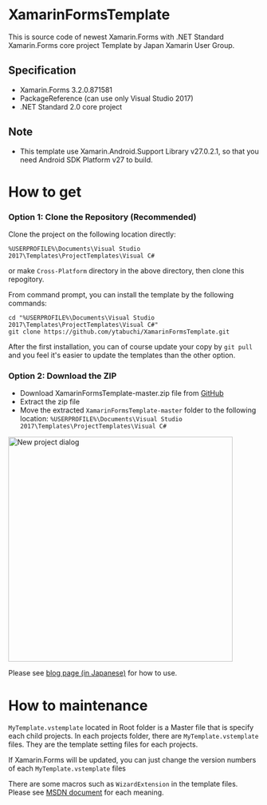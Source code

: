 # XamarinFormsTemplate

This is source code of newest Xamarin.Forms with .NET Standard Xamarin.Forms core project Template by Japan Xamarin User Group.

## Specification

- Xamarin.Forms 3.2.0.871581
- PackageReference (can use only Visual Studio 2017)
- .NET Standard 2.0 core project

## Note

- This template use Xamarin.Android.Support Library v27.0.2.1, so that you need Android SDK Platform v27 to build.

# How to get

### Option 1: Clone the Repository (Recommended)

Clone the project on the following location directly:

```%USERPROFILE%\Documents\Visual Studio 2017\Templates\ProjectTemplates\Visual C#```

or make `Cross-Platform` directory in the above directory, then clone this repogitory.

From command prompt, you can install the template by the following commands:

```
cd "%USERPROFILE%\Documents\Visual Studio 2017\Templates\ProjectTemplates\Visual C#"
git clone https://github.com/ytabuchi/XamarinFormsTemplate.git
```

After the first installation, you can of course update your copy by ```git pull``` and you feel it's easier to update the templates than the other option.

### Option 2: Download the ZIP

- Download XamarinFormsTemplate-master.zip file from [GitHub](https://github.com/ytabuchi/XamarinFormsTemplate/archive/master.zip)
- Extract the zip file
- Move the extracted ```XamarinFormsTemplate-master``` folder to the following location:
```%USERPROFILE%\Documents\Visual Studio 2017\Templates\ProjectTemplates\Visual C#```


<img src="https://github.com/ytabuchi/XamarinFormsTemplate/blob/master/NewProject.png" alt="New project dialog" width="450" />

Please see [blog page (in Japanese)](http://ytabuchi.hatenablog.com/entry/vs-xf-template) for how to use.


# How to maintenance

`MyTemplate.vstemplate` located in Root folder is a Master file that is specify each child projects.
In each projects folder, there are `MyTemplate.vstemplate` files. They are the template setting files for each projects.

If Xamarin.Forms will be updated, you can just change the version numbers of each `MyTemplate.vstemplate` files

There are some macros such as `WizardExtension` in the template files. Please see [MSDN document](https://docs.microsoft.com/en-us/visualstudio/extensibility/visual-studio-template-schema-reference) for each meaning.
